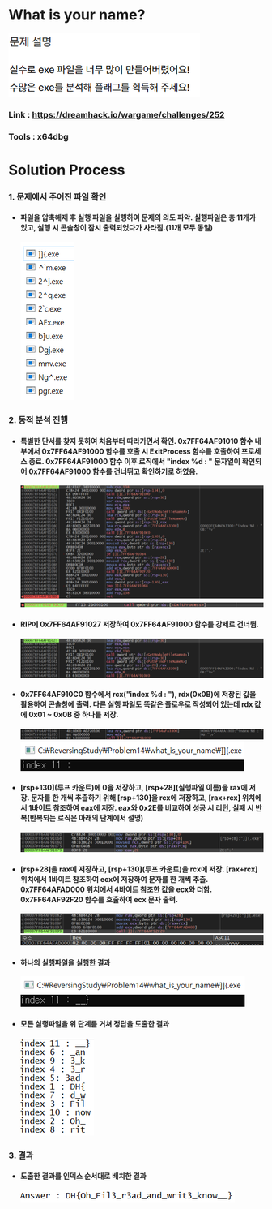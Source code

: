 # **What is your name?**

![01](Image/01.PNG?raw=true)
### Link : https://dreamhack.io/wargame/challenges/252
### Tools : x64dbg

# **Solution Process**
### 1. 문제에서 주어진 파일 확인
  - #### 파일을 압축해제 후 실행 파일을 실행하여 문제의 의도 파악. 실행파일은 총 11개가 있고, 실행 시 콘솔창이 잠시 출력되었다가 사라짐.(11개 모두 동일)
    ![02](Image/02.PNG?raw=true)

### 2. 동적 분석 진행
  - #### 특별한 단서를 찾지 못하여 처음부터 따라가면서 확인. 0x7FF64AF91010 함수 내부에서 0x7FF64AF91000 함수를 호출 시 ExitProcess 함수를 호출하여 프로세스 종료. 0x7FF64AF91000 함수 이후 로직에서 "index %d : " 문자열이 확인되어 0x7FF64AF91000 함수를 건너뛰고 확인하기로 하였음.
    ![03](Image/03.PNG?raw=true)
    ![04](Image/04.PNG?raw=true)

  - #### RIP에 0x7FF64AF91027 저장하여 0x7FF64AF91000 함수를 강제로 건너뜀.
    ![05](Image/05.PNG?raw=true)

  - #### 0x7FF64AF910C0 함수에서 rcx("index %d : "), rdx(0x0B)에 저장된 값을 활용하여 콘솔창에 출력. 다른 실행 파일도 똑같은 플로우로 작성되어 있는데 rdx 값에 0x01 ~ 0x0B 중 하나를 저장.
    ![06](Image/06.PNG?raw=true)
    ![07](Image/07.PNG?raw=true)

  - #### [rsp+130](루프 카운트)에 0을 저장하고, [rsp+28](실행파일 이름)을 rax에 저장. 문자를 한 개씩 추출하기 위해 [rsp+130]을 rcx에 저장하고, [rax+rcx] 위치에서 1바이트 참조하여 eax에 저장. eax와 0x2E를 비교하여 성공 시 리턴, 실패 시 반복(반복되는 로직은 아래의 단계에서 설명)
    ![08](Image/08.PNG?raw=true)

  - #### [rsp+28]을 rax에 저장하고, [rsp+130](루프 카운트)을 rcx에 저장. [rax+rcx] 위치에서 1바이트 참조하여 ecx에 저장하여 문자를 한 개씩 추출. 0x7FF64AFAD000 위치에서 4바이트 참조한 값을 ecx와 더함. 0x7FF64AF92F20 함수를 호출하여 ecx 문자 출력.
    ![09](Image/09.PNG?raw=true)
    ![10](Image/10.PNG?raw=true)

  - #### 하나의 실행파일을 실행한 결과
    ![11](Image/11.PNG?raw=true)

  - #### 모든 실행파일을 위 단계를 거쳐 정답을 도출한 결과
    ![12](Image/12.PNG?raw=true)

### 3. 결과
  - #### 도출한 결과를 인덱스 순서대로 배치한 결과
    ![13](Image/13.PNG?raw=true)
